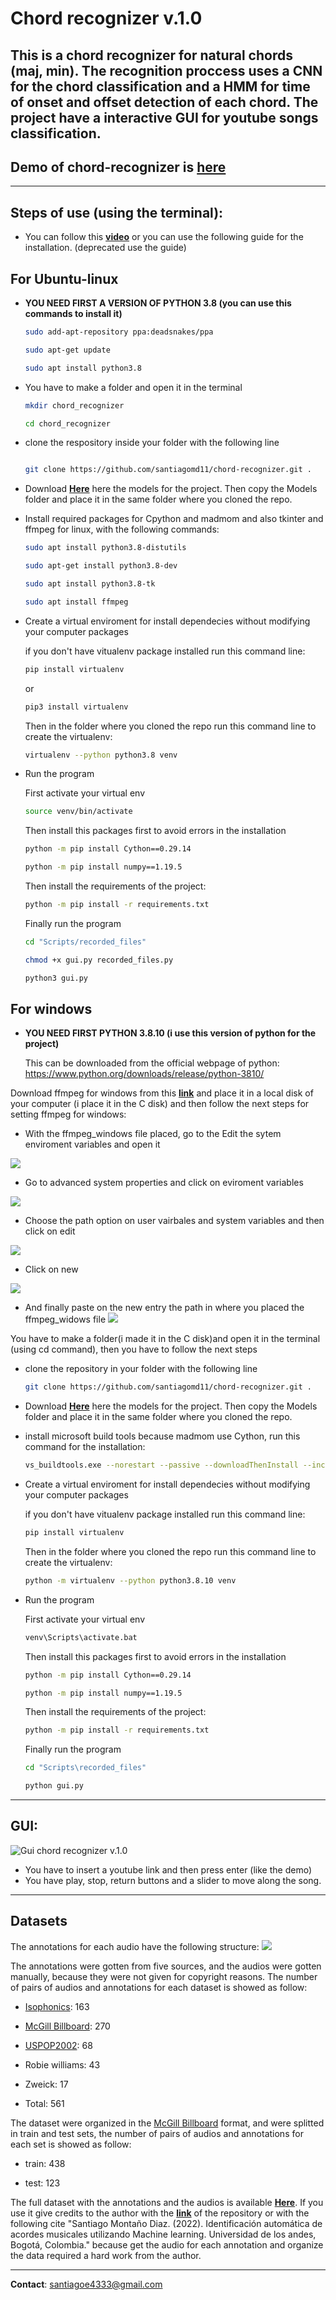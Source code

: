 # Chord recognizer v.1.0

## This is a chord recognizer for natural chords (maj, min). The recognition proccess uses a CNN for the chord classification and a HMM for time of onset and offset  detection of each chord. The project have a interactive GUI for youtube songs classification.

## **Demo of chord-recognizer is** **[here](https://youtu.be/3b4xgkvJZRE)**


---
## **Steps of use (using the terminal)**:

* You can follow this **[video](https://youtu.be/zQ3w5fg5qbI)** or you can use the following guide for the installation. (deprecated use the guide)




## For Ubuntu-linux
* **YOU NEED FIRST A VERSION OF PYTHON 3.8 (you can use this commands to install it)**
    ```bash
    sudo add-apt-repository ppa:deadsnakes/ppa 
    ```
    ```bash
    sudo apt-get update  
    ```
    ```bash
    sudo apt install python3.8 
    ```
* You have to make a folder and open it in the terminal


    ```bash
    mkdir chord_recognizer
    ```
    ```bash
    cd chord_recognizer
    ```
* clone the respository inside your folder with the following line


    ```bash

    git clone https://github.com/santiagomd11/chord-recognizer.git .

    ```

*  Download **[Here](https://drive.google.com/drive/folders/19NX9zFIGRTnaMxOJRTUrqHzicNxPMeMS?usp=sharing)** here the models for the project. Then copy the Models folder and place it in the same folder where you cloned the repo.

* Install required packages for Cpython and madmom and also tkinter and ffmpeg for linux, with the following commands:

    ```bash
    sudo apt install python3.8-distutils
    ```
    ```bash
    sudo apt-get install python3.8-dev
    ```
    ```bash
    sudo apt install python3.8-tk
    ```
    ```bash
    sudo apt install ffmpeg
    ```
* Create a virtual enviroment for install dependecies without modifying your computer packages

    if you don't have vitualenv package installed run this command line:


    ```bash
    pip install virtualenv
    ```
    or 
    ```bash
    pip3 install virtualenv
    ```
    Then in the folder where you cloned the repo run this command line to create the virtualenv:

    ```bash
    virtualenv --python python3.8 venv
    ```

* Run the program

    First activate your virtual env

    ```bash
    source venv/bin/activate
    ```
    Then install this packages first to avoid errors in the installation
    ```bash
    python -m pip install Cython==0.29.14
    ```
    ```bash
    python -m pip install numpy==1.19.5
    ``` 

    Then install the requirements of the project:
    ```bash
    python -m pip install -r requirements.txt
    ``` 

    Finally run the program

     ```bash
    cd "Scripts/recorded_files"
    ``` 
    ```bash
    chmod +x gui.py recorded_files.py
    ``` 
    ```bash
    python3 gui.py
    ``` 

## For windows
* **YOU NEED FIRST PYTHON 3.8.10 (i use this    version of python for the project)**

    This can be downloaded from the official webpage of python: https://www.python.org/downloads/release/python-3810/


Download ffmpeg for windows from this **[link](https://drive.google.com/drive/folders/1XcaDCQ4I0_MwtHclJ72JXfcqYf2MRr-U?usp=sharing)** and place it in a local disk of your computer (i place it in the C disk) and then follow the next steps for setting ffmpeg for windows:

* With the ffmpeg_windows file placed, go to the Edit the sytem enviroment variables and open it

![](/Images/step1.jpg)

*  Go to advanced system properties and click on eviroment variables

![](/Images/step2.JPG)

* Choose the path option on user vairbales and system variables and then click on edit

![](/Images/step3.jpg)

* Click on new

![](/Images/step4.jpg)

* And finally paste on the new entry the path in where you placed the ffmpeg_widows file
![](/Images/step5.jpg)



You have to make a folder(i made it in the C disk)and open it in the terminal (using cd command), then you have to follow the next steps

* clone the repository in your folder with the following line


    ```bash
    git clone https://github.com/santiagomd11/chord-recognizer.git .
    ```
*  Download **[Here](https://drive.google.com/drive/folders/19NX9zFIGRTnaMxOJRTUrqHzicNxPMeMS?usp=sharing)** here the models for the project. Then copy the Models folder and place it in the same folder where you cloned the repo.

* install microsoft build tools because madmom use Cython, run this command for the installation:
    ```bash
    vs_buildtools.exe --norestart --passive --downloadThenInstall --includeRecommended --add Microsoft.VisualStudio.Workload.NativeDesktop --add Microsoft.VisualStudio.Workload.VCTools --add Microsoft.VisualStudio.Workload.MSBuildTools
    ``` 

* Create a virtual enviroment for install dependecies without modifying your computer packages

    if you don't have vitualenv package installed run this command line:


    ```bash
    pip install virtualenv
    ```
    Then in the folder where you cloned the repo run this command line to create the virtualenv:

    ```bash
    python -m virtualenv --python python3.8.10 venv
    ```

* Run the program

    First activate your virtual env
    ```bash
    venv\Scripts\activate.bat
    ```
    Then install this packages first to avoid errors in the installation
    ```bash
    python -m pip install Cython==0.29.14
    ```
    ```bash
    python -m pip install numpy==1.19.5
    ``` 
    Then install the requirements of the project:
    ```bash
    python -m pip install -r requirements.txt
    ``` 

    Finally run the program

     ```bash
    cd "Scripts\recorded_files"
    ``` 
    ```bash
    python gui.py
    ``` 
---
## **GUI**:
![Gui chord recognizer v.1.0](/Images/gui_img.png)

* You have to insert a youtube link and then press enter (like the demo)
* You have play, stop, return buttons and a slider to move along the song.

---
## Datasets

The annotations for each audio have the following structure: 
![](/Images/Annotation_struct.png)

The annotations were gotten from five sources, and the audios were gotten manually, because they were not given for copyright reasons. The number of pairs of audios and annotations for each dataset is showed as follow:

* [Isophonics](http://www.isophonics.net/content/reference-annotations-beatles): 163
* [McGill Billboard](https://ddmal.music.mcgill.ca/research/The_McGill_Billboard_Project_(Chord_Analysis_Dataset)/): 270

* [USPOP2002](http://labrosa.ee.columbia.edu/projects/musicsim/uspop2002.html): 68

* Robie williams: 43

* Zweick: 17

* Total: 561

The dataset were organized in the [McGill Billboard](https://ddmal.music.mcgill.ca/research/The_McGill_Billboard_Project_(Chord_Analysis_Dataset)/) format, and were splitted in train and test sets, the number of pairs of audios and annotations for each set is showed as follow:

* train: 438 

* test: 123

The full dataset with the annotations and the audios is available **[Here](https://drive.google.com/file/d/1KP_UJPdOgFA-I7vL7BjNO2Vz6FdQEQUk/view)**. If you use it give credits to the author with the **[link](https://github.com/santiagomd11/chord-recognizer)** of the repository or with the following cite "Santiago Montaño Diaz. (2022). Identificación automática de acordes musicales utilizando Machine learning. Universidad de los andes, Bogotá, Colombia." because get the audio for each annotation and organize the data required a hard work from the author.

---

**Contact**: santiagoe4333@gmail.com

